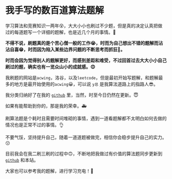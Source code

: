 # 我手写的数百道算法题解

学习算法和竞赛知识一两年😵，大大小小也刷过不少题，但是真的决定认真把做过的每道题写一个详细的题解，也是近几个月的事情。👴

**不得不说，刷题真的是个苦心僧一般的工作😭，时而为自己想出不错的题解而沾沾自喜😁，时而因为陷入某些边界问题的不断思考而抓狂🤬。**

**时而会因为觉得别人的题解更好，而感到差距和难受，不过回首过去大大小小自己刷过的题，确实也有一览众山小的成就感。😊**

我刷题的网站是`acwing`，洛谷，以及`leetcode`，但是最初开始写题解，和题解最多的地方是最开始使用的`acwing`😀，可以说 `y总` 是我算法道路上的指路人😎。

我分类归纳好了在我的 [`github`](https://github.com/TheFANXY) 里，当然，时至今日仍然在更新。😇

如果有能帮助到你的，那是我的荣幸。🚑

刷算法题是个耗时且需要时间堆砌的事情，遇到一道看题解都不太明白如何去做的情况也是正常不过的事情。👌

不要气馁，坚持提升自己，随着一道道题被做完，相信你会稳步提升自己的实力。😗

目前我会在我二刷三刷的过程中🙃，不断地把我做过有价值的算法题同步更新到 [`github`](https://github.com/TheFANXY) 和本站。

大家也可以参考我的题解，进行学习充电！🔋
